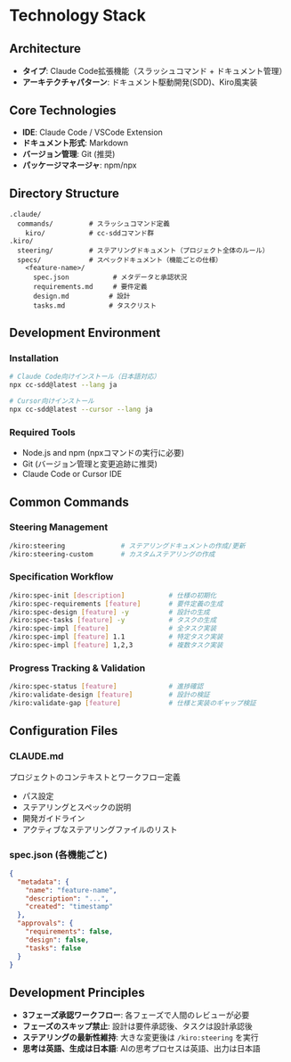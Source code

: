 # Technology Stack

## Architecture
- **タイプ**: Claude Code拡張機能（スラッシュコマンド + ドキュメント管理）
- **アーキテクチャパターン**: ドキュメント駆動開発(SDD)、Kiro風実装

## Core Technologies
- **IDE**: Claude Code / VSCode Extension
- **ドキュメント形式**: Markdown
- **バージョン管理**: Git (推奨)
- **パッケージマネージャ**: npm/npx

## Directory Structure
```
.claude/
  commands/         # スラッシュコマンド定義
    kiro/           # cc-sddコマンド群
.kiro/
  steering/         # ステアリングドキュメント（プロジェクト全体のルール）
  specs/            # スペックドキュメント（機能ごとの仕様）
    <feature-name>/
      spec.json           # メタデータと承認状況
      requirements.md     # 要件定義
      design.md          # 設計
      tasks.md           # タスクリスト
```

## Development Environment

### Installation
```bash
# Claude Code向けインストール（日本語対応）
npx cc-sdd@latest --lang ja

# Cursor向けインストール
npx cc-sdd@latest --cursor --lang ja
```

### Required Tools
- Node.js and npm (npxコマンドの実行に必要)
- Git (バージョン管理と変更追跡に推奨)
- Claude Code or Cursor IDE

## Common Commands

### Steering Management
```bash
/kiro:steering              # ステアリングドキュメントの作成/更新
/kiro:steering-custom       # カスタムステアリングの作成
```

### Specification Workflow
```bash
/kiro:spec-init [description]           # 仕様の初期化
/kiro:spec-requirements [feature]       # 要件定義の生成
/kiro:spec-design [feature] -y          # 設計の生成
/kiro:spec-tasks [feature] -y           # タスクの生成
/kiro:spec-impl [feature]               # 全タスク実装
/kiro:spec-impl [feature] 1.1           # 特定タスク実装
/kiro:spec-impl [feature] 1,2,3         # 複数タスク実装
```

### Progress Tracking & Validation
```bash
/kiro:spec-status [feature]             # 進捗確認
/kiro:validate-design [feature]         # 設計の検証
/kiro:validate-gap [feature]            # 仕様と実装のギャップ検証
```

## Configuration Files

### CLAUDE.md
プロジェクトのコンテキストとワークフロー定義
- パス設定
- ステアリングとスペックの説明
- 開発ガイドライン
- アクティブなステアリングファイルのリスト

### spec.json (各機能ごと)
```json
{
  "metadata": {
    "name": "feature-name",
    "description": "...",
    "created": "timestamp"
  },
  "approvals": {
    "requirements": false,
    "design": false,
    "tasks": false
  }
}
```

## Development Principles
- **3フェーズ承認ワークフロー**: 各フェーズで人間のレビューが必要
- **フェーズのスキップ禁止**: 設計は要件承認後、タスクは設計承認後
- **ステアリングの最新性維持**: 大きな変更後は `/kiro:steering` を実行
- **思考は英語、生成は日本語**: AIの思考プロセスは英語、出力は日本語
